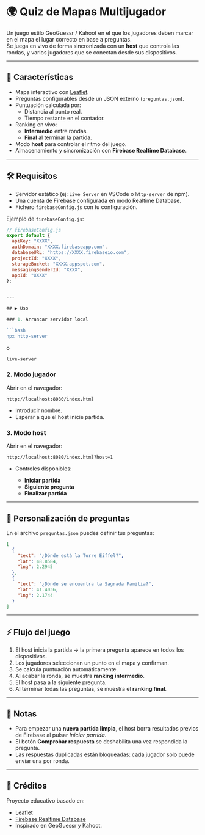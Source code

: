 


# 🌍 Quiz de Mapas Multijugador

Un juego estilo GeoGuessr / Kahoot en el que los jugadores deben marcar en el mapa el lugar correcto en base a preguntas.  
Se juega en vivo de forma sincronizada con un **host** que controla las rondas, y varios jugadores que se conectan desde sus dispositivos.  

---

## 🚀 Características
- Mapa interactivo con [Leaflet](https://leafletjs.com/).
- Preguntas configurables desde un JSON externo (`preguntas.json`).
- Puntuación calculada por:
  - Distancia al punto real.
  - Tiempo restante en el contador.
- Ranking en vivo:
  - **Intermedio** entre rondas.
  - **Final** al terminar la partida.
- Modo **host** para controlar el ritmo del juego.
- Almacenamiento y sincronización con **Firebase Realtime Database**.

---

## 🛠️ Requisitos
- Servidor estático (ej: `Live Server` en VSCode o `http-server` de npm).
- Una cuenta de Firebase configurada en modo Realtime Database.
- Fichero `firebaseConfig.js` con tu configuración.

Ejemplo de `firebaseConfig.js`:
```js
// firebaseConfig.js
export default {
  apiKey: "XXXX",
  authDomain: "XXXX.firebaseapp.com",
  databaseURL: "https://XXXX.firebaseio.com",
  projectId: "XXXX",
  storageBucket: "XXXX.appspot.com",
  messagingSenderId: "XXXX",
  appId: "XXXX"
};


---

## ▶️ Uso

### 1. Arrancar servidor local

```bash
npx http-server
```

o

```bash
live-server
```

### 2. Modo jugador

Abrir en el navegador:

```
http://localhost:8080/index.html
```

* Introducir nombre.
* Esperar a que el host inicie partida.

### 3. Modo host

Abrir en el navegador:

```
http://localhost:8080/index.html?host=1
```

* Controles disponibles:

  * **Iniciar partida**
  * **Siguiente pregunta**
  * **Finalizar partida**

---

## 📝 Personalización de preguntas

En el archivo `preguntas.json` puedes definir tus preguntas:

```json
[
  {
    "text": "¿Dónde está la Torre Eiffel?",
    "lat": 48.8584,
    "lng": 2.2945
  },
  {
    "text": "¿Dónde se encuentra la Sagrada Familia?",
    "lat": 41.4036,
    "lng": 2.1744
  }
]
```

---

## ⚡ Flujo del juego

1. El host inicia la partida → la primera pregunta aparece en todos los dispositivos.
2. Los jugadores seleccionan un punto en el mapa y confirman.
3. Se calcula puntuación automáticamente.
4. Al acabar la ronda, se muestra **ranking intermedio**.
5. El host pasa a la siguiente pregunta.
6. Al terminar todas las preguntas, se muestra el **ranking final**.

---

## 📌 Notas

* Para empezar una **nueva partida limpia**, el host borra resultados previos de Firebase al pulsar *Iniciar partida*.
* El botón **Comprobar respuesta** se deshabilita una vez respondida la pregunta.
* Las respuestas duplicadas están bloqueadas: cada jugador solo puede enviar una por ronda.

---

## 👥 Créditos

Proyecto educativo basado en:

* [Leaflet](https://leafletjs.com/)
* [Firebase Realtime Database](https://firebase.google.com/)
* Inspirado en GeoGuessr y Kahoot.
